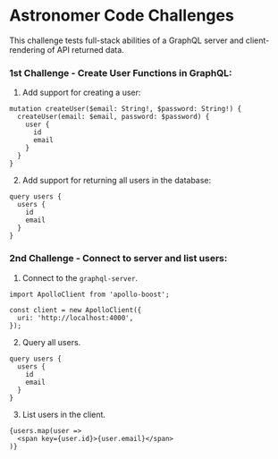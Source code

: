 # Astronomer Code Challenges

This challenge tests full-stack abilities of a GraphQL server and client-rendering
of API returned data.

### 1st Challenge - Create User Functions in GraphQL:

1. Add support for creating a user:
```
mutation createUser($email: String!, $password: String!) {
  createUser(email: $email, password: $password) {
    user {
      id
      email
    }
  }
}
```

2. Add support for returning all users in the database:
```
query users {
  users {
    id
    email
  }
}
```

### 2nd Challenge - Connect to server and list users:

1. Connect to the `graphql-server`.
```
import ApolloClient from 'apollo-boost';

const client = new ApolloClient({
  uri: 'http://localhost:4000',
});
```

2. Query all users.
```
query users {
  users {
    id
    email
  }
}
```

3. List users in the client.
```
{users.map(user =>
  <span key={user.id}>{user.email}</span>
)}
```
